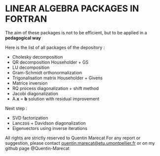 # LINEAR ALGEBRA PACKAGES IN FORTRAN

The aim of these packages is not to be efficient, but to be applied in a **pedagogical way**

Here is the list of all packages of the depository :
* Cholesky decomposition
* QR decomposition Householder + GS
* LU decomposition
* Gram-Schmidt orthonormalization
* Trigonalisation matrix Householder + Givens
* Matrice inversion
* RQ process diagonalization + shift method
* Jacobi diagonalization
* A.**x** = **b** solution with residual improvement

Next step :
* SVD factorization
* Lanczos + Davidson diagonalization
* Eigenvectors using inverse iterations

All rights are strictly reserved to Quentin Marecat
For any report or suggestion, please contact quentin.marecat@etu.umontpellier.fr
or on my github page @Quentin-Marecat